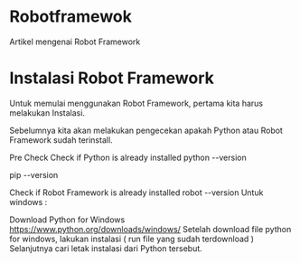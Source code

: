 # Robotframewok
Artikel mengenai Robot Framework

# Instalasi Robot Framework
Untuk memulai menggunakan Robot Framework, pertama kita harus melakukan Instalasi.

Sebelumnya kita akan melakukan pengecekan apakah Python atau Robot Framework sudah terinstall.

Pre Check
Check if Python is already installed
python --version

pip --version

Check if Robot Framework is already installed
robot --version
Untuk windows :

Download Python for Windows
https://www.python.org/downloads/windows/
Setelah download file python for windows, lakukan instalasi ( run file yang sudah terdownload )
Selanjutnya cari letak instalasi dari Python tersebut.
